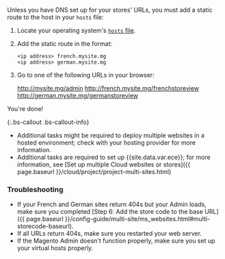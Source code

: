 Unless you have DNS set up for your stores' URLs, you must add a static route to the host in your `hosts` file:

1.  Locate your operating system's [`hosts` file](https://en.wikipedia.org/wiki/Hosts_(file)#Location_in_the_file_system).
2.  Add the static route in the format:

    ```config
    <ip address> french.mysite.mg
    <ip address> german.mysite.mg
    ```

3.  Go to one of the following URLs in your browser:

    http://mysite.mg/admin
    http://french.mysite.mg/frenchstoreview
    http://german.mysite.mg/germanstoreview

You're done!

{:.bs-callout .bs-callout-info}
* Additional tasks might be required to deploy multiple websites in a hosted environment; check with your hosting provider for more information.
* Additional tasks are required to set up {{site.data.var.ece}}; for more information, see [Set up multiple Cloud websites or stores]({{ page.baseurl }}/cloud/project/project-multi-sites.html)

### Troubleshooting

*	If your French and German sites return 404s but your Admin loads, make sure you completed [Step 6: Add the store code to the base URL]({{ page.baseurl }}/config-guide/multi-site/ms_websites.html#multi-storecode-baseurl).
*	If all URLs return 404s, make sure you restarted your web server.
*	If the Magento Admin doesn't function properly, make sure you set up your virtual hosts properly.
